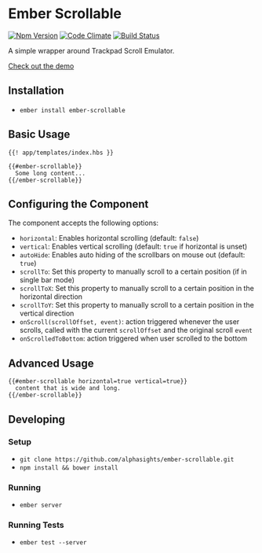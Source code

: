 # Ember Scrollable

[![Npm Version](https://badge.fury.io/js/ember-scrollable.svg)](http://badge.fury.io/js/ember-scrollable)
[![Code
Climate](https://codeclimate.com/github/alphasights/ember-scrollable/badges/gpa.svg)](https://codeclimate.com/github/alphasights/ember-scrollable)
[![Build Status](https://travis-ci.org/alphasights/ember-scrollable.svg?branch=master)](https://travis-ci.org/alphasights/ember-scrollable)

A simple wrapper around Trackpad Scroll Emulator.

[Check out the demo](https://alphasights.github.io/ember-scrollable/demo)

## Installation

* `ember install ember-scrollable`

## Basic Usage

```htmlbars
{{! app/templates/index.hbs }}

{{#ember-scrollable}}
  Some long content...
{{/ember-scrollable}}
```

## Configuring the Component

The component accepts the following options:

- `horizontal`: Enables horizontal scrolling (default: `false`)
- `vertical`: Enables vertical scrolling (default: `true` if horizontal is unset)
- `autoHide`: Enables auto hiding of the scrollbars on mouse out (default: `true`)
- `scrollTo`: Set this property to manually scroll to a certain position (if in single bar mode)
- `scrollToX`: Set this property to manually scroll to a certain position in the horizontal direction
- `scrollToY`: Set this property to manually scroll to a certain position in the vertical direction
- `onScroll(scrollOffset, event)`: action triggered whenever the user scrolls, called with the current `scrollOffset` and the original scroll `event`
- `onScrolledToBottom`: action triggered when user scrolled to the bottom

## Advanced Usage

```htmlbars
{{#ember-scrollable horizontal=true vertical=true}}
  content that is wide and long.
{{/ember-scrollable}}
```

## Developing

### Setup

* `git clone https://github.com/alphasights/ember-scrollable.git`
* `npm install && bower install`

### Running

* `ember server`

### Running Tests

* `ember test --server`
